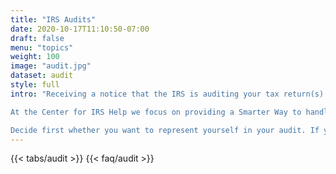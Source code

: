 ```yaml
---
title: "IRS Audits"
date: 2020-10-17T11:10:50-07:00
draft: false
menu: "topics"
weight: 100
image: "audit.jpg"
dataset: audit
style: full
intro: "Receiving a notice that the IRS is auditing your tax return(s) can be chilling or downright frightening.

At the Center for IRS Help we focus on providing a Smarter Way to handle your IRS audit. We believe that by empowering you, the taxpayer, with knowledge of the process will shield you against being taken advantage of by either the IRS or the many quasi-professional hucksters anxious to take your money and provide little or no truly competent representation in your IRS matter.

Decide first whether you want to represent yourself in your audit. If you do, use the information from our site to tackle your audit on your own. If you decide you want help, contact us. We are here to help."
---
```


{{< tabs/audit >}}
{{< faq/audit >}}



